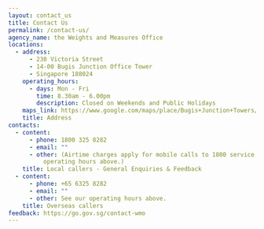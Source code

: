 ```yaml
---
layout: contact_us
title: Contact Us
permalink: /contact-us/
agency_name: the Weights and Measures Office
locations:
  - address:
      - 230 Victoria Street
      - 14-00 Bugis Junction Office Tower
      - Singapore 188024
    operating_hours:
      - days: Mon - Fri
        time: 8.30am - 6.00pm
        description: Closed on Weekends and Public Holidays
    maps_link: https://www.google.com/maps/place/Bugis+Junction+Towers/@1.2999657,103.8562714,15z/data=!4m5!3m4!1s0x0:0xb3cb17f62b246e40!8m2!3d1.2999657!4d103.8562714
    title: Address
contacts:
  - content:
      - phone: 1800 325 8282
      - email: ""
      - other: (Airtime charges apply for mobile calls to 1800 service lines; See our
          operating hours above.)
    title: Local callers - General Enquiries & Feedback
  - content:
      - phone: +65 6325 8282
      - email: ""
      - other: See our operating hours above.
    title: Overseas callers
feedback: https://go.gov.sg/contact-wmo
---
```

